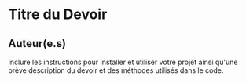 # Titre du Devoir
## Auteur(e.s)

Inclure les instructions pour installer et utiliser votre projet ainsi
qu'une brève description du devoir et des méthodes utilisés dans le code.